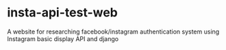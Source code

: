 # insta-api-test-web
A website for researching facebook/instagram authentication system using Instagram basic display API and django
